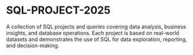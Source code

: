 # SQL-PROJECT-2025
A collection of SQL projects and queries covering data analysis, business insights, and database operations. Each project is based on real-world datasets and demonstrates the use of SQL for data exploration, reporting, and decision-making.
